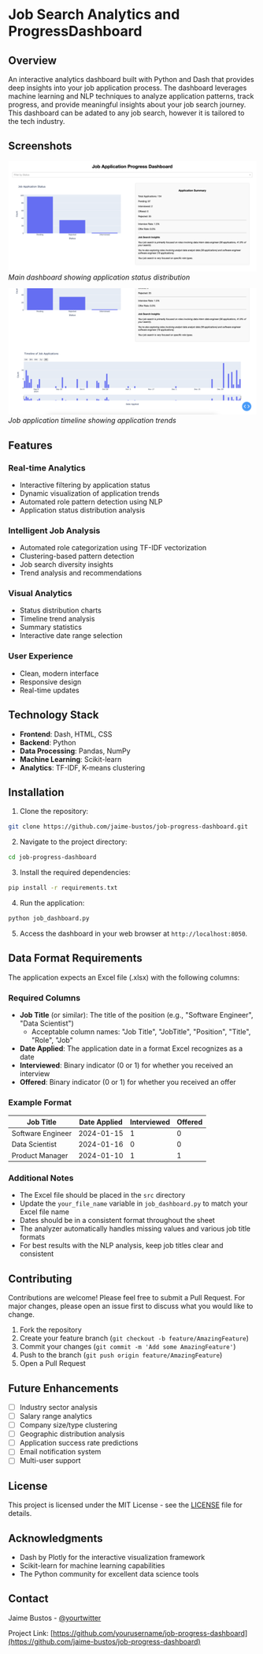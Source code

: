 # Job Search Analytics and ProgressDashboard

## Overview
An interactive analytics dashboard built with Python and Dash that provides deep insights into your job application process. The dashboard leverages machine learning and NLP techniques to analyze application patterns, track progress, and provide meaningful insights about your job search journey. This dashboard can be adated to  any job search, however it is tailored to the tech industry.

## Screenshots

![Dashboard Overview](assets/dashboard_overview.png)
*Main dashboard showing application status distribution*

![Job Application Timeline](assets/dashboard_timeline.png)
*Job application timeline showing application trends*


## Features

### Real-time Analytics
- Interactive filtering by application status
- Dynamic visualization of application trends
- Automated role pattern detection using NLP
- Application status distribution analysis

### Intelligent Job Analysis
- Automated role categorization using TF-IDF vectorization
- Clustering-based pattern detection
- Job search diversity insights
- Trend analysis and recommendations

### Visual Analytics
- Status distribution charts
- Timeline trend analysis
- Summary statistics
- Interactive date range selection

### User Experience
- Clean, modern interface
- Responsive design
- Real-time updates

## Technology Stack
- **Frontend**: Dash, HTML, CSS
- **Backend**: Python
- **Data Processing**: Pandas, NumPy
- **Machine Learning**: Scikit-learn
- **Analytics**: TF-IDF, K-means clustering

## Installation

1. Clone the repository:
```bash
git clone https://github.com/jaime-bustos/job-progress-dashboard.git
```

2. Navigate to the project directory:
```bash
cd job-progress-dashboard
```

3. Install the required dependencies:
```bash
pip install -r requirements.txt
```

4. Run the application:
```bash
python job_dashboard.py
```

5. Access the dashboard in your web browser at `http://localhost:8050`.

## Data Format Requirements

The application expects an Excel file (.xlsx) with the following columns:

### Required Columns
- **Job Title** (or similar): The title of the position (e.g., "Software Engineer", "Data Scientist")
  - Acceptable column names: "Job Title", "JobTitle", "Position", "Title", "Role", "Job"
- **Date Applied**: The application date in a format Excel recognizes as a date
- **Interviewed**: Binary indicator (0 or 1) for whether you received an interview
- **Offered**: Binary indicator (0 or 1) for whether you received an offer

### Example Format

| Job Title          | Date Applied | Interviewed | Offered |
|-------------------|--------------|-------------|---------|
| Software Engineer | 2024-01-15   | 1           | 0       |
| Data Scientist    | 2024-01-16   | 0           | 0       |
| Product Manager   | 2024-01-10   | 1           | 1       |

### Additional Notes
- The Excel file should be placed in the `src` directory
- Update the `your_file_name` variable in `job_dashboard.py` to match your Excel file name
- Dates should be in a consistent format throughout the sheet
- The analyzer automatically handles missing values and various job title formats
- For best results with the NLP analysis, keep job titles clear and consistent


## Contributing
Contributions are welcome! Please feel free to submit a Pull Request. For major changes, please open an issue first to discuss what you would like to change.

1. Fork the repository
2. Create your feature branch (`git checkout -b feature/AmazingFeature`)
3. Commit your changes (`git commit -m 'Add some AmazingFeature'`)
4. Push to the branch (`git push origin feature/AmazingFeature`)
5. Open a Pull Request

## Future Enhancements
- [ ] Industry sector analysis
- [ ] Salary range analytics
- [ ] Company size/type clustering
- [ ] Geographic distribution analysis
- [ ] Application success rate predictions
- [ ] Email notification system
- [ ] Multi-user support

## License
This project is licensed under the MIT License - see the [LICENSE](LICENSE) file for details.

## Acknowledgments
- Dash by Plotly for the interactive visualization framework
- Scikit-learn for machine learning capabilities
- The Python community for excellent data science tools

## Contact
Jaime Bustos - [@yourtwitter](https://twitter.com/yourtwitter)

Project Link: [https://github.com/yourusername/job-progress-dashboard](https://github.com/jaime-bustos/job-progress-dashboard)

